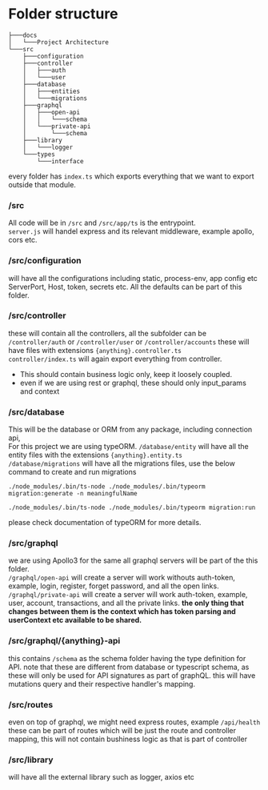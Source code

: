 # Folder structure
```
├───docs
│   └───Project Architecture
└───src
    ├───configuration
    ├───controller
    │   ├───auth
    │   └───user
    ├───database
    │   ├───entities
    │   └───migrations
    ├───graphql
    │   ├───open-api
    │   │   └───schema
    │   └───private-api
    │       └───schema
    ├───library
    │   └───logger
    └───types
        └───interface
```

every folder has `index.ts` which exports everything that we want to export outside that module.

### /src
All code will be in `/src` and `/src/app/ts` is the entrypoint.<br/>
`server.js` will handel express and its relevant middleware, example apollo, cors etc.
### /src/configuration
will have all the configurations including static, process-env, app config etc
ServerPort, Host, token, secrets etc.
All the defaults can be part of this folder.
### /src/controller
these will contain all the controllers, all the subfolder can be `/controller/auth` or `/controller/user` or `/controller/accounts` these will have files with extensions `{anything}.controller.ts` <br/>
`controller/index.ts` will again export everything from controller.

- This should contain business logic only, keep it loosely coupled.
- even if we are using rest or graphql, these should only input_params and context

### /src/database
This will be the database or ORM from any package, including connection api,<br/>
For this project we are using typeORM.
`/database/entity` will have all the entity files with the extensions `{anything}.entity.ts` <br/>
`/database/migrations` will have all the migrations files, use the below command to create and run migrations 

```
./node_modules/.bin/ts-node ./node_modules/.bin/typeorm migration:generate -n meaningfulName

./node_modules/.bin/ts-node ./node_modules/.bin/typeorm migration:run
```
please check documentation of typeORM for more details.

### /src/graphql
we are using Apollo3 for the same
all graphql servers will be part of the this folder.<br/>
`/graphql/open-api` will create a server will work withouts auth-token, example, login, register, forget password, and all the open links. <br/>
`/graphql/private-api` will create a server will work auth-token, example, user, account, transactions, and all the private links. 
<b>the only thing that changes between them is the context which has token parsing and userContext etc available to be shared.</b>

### /src/graphql/{anything}-api
this contains `/schema` as the schema folder having the type definition for API. note that these are different from database or typescript schema, as these will only be used for API signatures as part of graphQL.
this will have mutations query and their respective handler's mapping.

### /src/routes
even on top of graphql, we might need express routes, example `/api/health` these can be part of routes which will be just the route and controller mapping, this will not contain bushiness logic as that is part of controller

### /src/library
will have all the external library such as logger, axios etc
